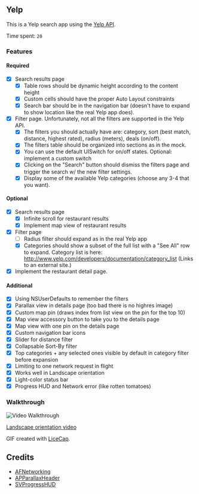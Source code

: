 ## Yelp

This is a Yelp search app using the [Yelp API](http://developer.rottentomatoes.com/docs/read/JSON).

Time spent: `20`

### Features

#### Required

- [x] Search results page
   - [x] Table rows should be dynamic height according to the content height
   - [x] Custom cells should have the proper Auto Layout constraints
   - [x] Search bar should be in the navigation bar (doesn't have to expand to show location like the real Yelp app does).
- [x] Filter page. Unfortunately, not all the filters are supported in the Yelp API.
   - [x] The filters you should actually have are: category, sort (best match, distance, highest rated), radius (meters), deals (on/off).
   - [x] The filters table should be organized into sections as in the mock.
   - [x] You can use the default UISwitch for on/off states. Optional: implement a custom switch
   - [x] Clicking on the "Search" button should dismiss the filters page and trigger the search w/ the new filter settings.
   - [x] Display some of the available Yelp categories (choose any 3-4 that you want).

#### Optional

- [x] Search results page
   - [x] Infinite scroll for restaurant results
   - [x] Implement map view of restaurant results
- [x] Filter page
   - [ ] Radius filter should expand as in the real Yelp app
   - [x] Categories should show a subset of the full list with a "See All" row to expand. Category list is here: http://www.yelp.com/developers/documentation/category_list (Links to an external site.)
- [x] Implement the restaurant detail page.

#### Additional

- [x] Using NSUserDefaults to remember the filters
- [x] Parallax view in details page (too bad there is no highres image)
- [x] Custom map pin (draws index from list view on the pin for the top 10)
- [x] Map view accessory button to take you to the details page
- [x] Map view with one pin on the details page
- [x] Custom navigation bar icons
- [x] Slider for distance filter
- [x] Collapsable Sort-By filter
- [x] Top categories + any selected ones visible by default in category filter before expansion
- [x] Limiting to one network request in flight
- [x] Works well in Landscape orientation
- [x] Light-color status bar
- [x] Progress HUD and Network error (like rotten tomatoes)

### Walkthrough

![Video Walkthrough](anim_yelp.gif)

[Landscape orientation video](anim_yelp_landscape.gif)


GIF created with [LiceCap](http://www.cockos.com/licecap/).

Credits
---------
* [AFNetworking](https://github.com/AFNetworking/AFNetworking)
* [APParallaxHeader](https://github.com/apping/APParallaxHeader)
* [SVProgressHUD](https://github.com/TransitApp/SVProgressHUD)
